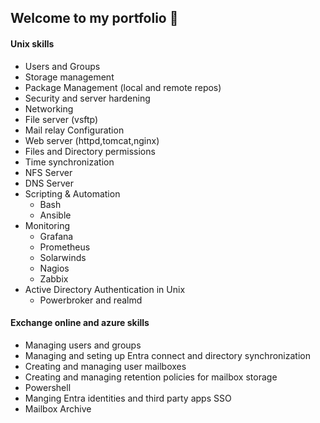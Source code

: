 ## Welcome to my portfolio 👋

#### Unix skills
- Users and Groups
- Storage management
- Package Management (local and remote repos)
- Security and server hardening
- Networking
- File server (vsftp)
- Mail relay Configuration
- Web server (httpd,tomcat,nginx)
- Files and Directory permissions
- Time synchronization
- NFS Server
- DNS Server
- Scripting & Automation
   - Bash
   - Ansible
- Monitoring
   - Grafana
   - Prometheus
   - Solarwinds
   - Nagios
   - Zabbix
- Active Directory Authentication in Unix
   - Powerbroker and realmd
 
#### Exchange online and azure skills

- Managing users and groups
- Managing and seting up Entra connect and directory synchronization
- Creating and managing user mailboxes
- Creating and managing retention policies for mailbox storage
- Powershell
- Manging Entra identities and third party apps SSO
- Mailbox Archive


